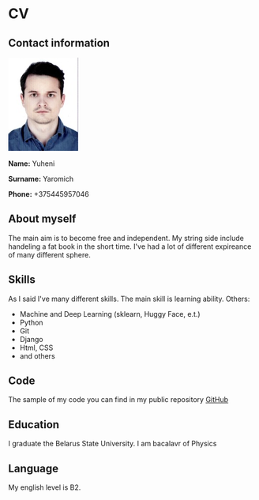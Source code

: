 # CV 
## Contact information
![rsschool-cv\img20221226_21394139.jpg](https://github.com/JYaromich/rsschool-cv/blob/gh-pages/img20221226_21394139.jpg)

**Name:** Yuheni 

**Surname:** Yaromich

**Phone:** +375445957046

## About myself
The main aim is to become free and independent. My string side include handeling a fat book in the short time. I've had a lot of different expireance of many different sphere. 
## Skills
As I said I've many different skills. The main skill is learning ability.
Others:
* Machine and Deep Learning (sklearn, Huggy Face, e.t.)
* Python 
* Git
* Django
* Html, CSS
* and others
## Code
The sample of my code you can find in my public repository [GitHub](ttps://github.com/JYaromich)
## Education
I graduate the Belarus State University. I am bacalavr of Physics
## Language
My english level is B2.


